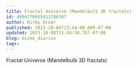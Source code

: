 ```yaml
---
title: Fractal Universe (Mandelbulb 3D fractals)
id: 4094770955413780397
author: Kirby Urner
published: 2023-10-08T13:44:00.000-07:00
updated: 2023-10-08T13:44:58.767-07:00
blog: bizmo_diaries
tags: 
---
```


Fractal Universe (Mandelbulb 3D fractals)
